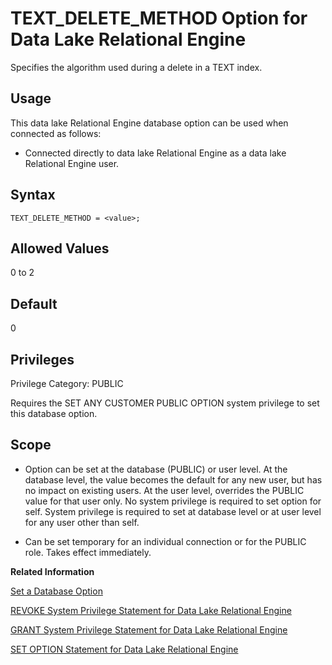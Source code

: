<!-- loioa663868b84f21015a23cbc124262f0e9 -->

# TEXT\_DELETE\_METHOD Option for Data Lake Relational Engine

Specifies the algorithm used during a delete in a TEXT index.



<a name="loioa663868b84f21015a23cbc124262f0e9__section_d3p_24q_znb"/>

## Usage

This data lake Relational Engine database option can be used when connected as follows:

-   Connected directly to data lake Relational Engine as a data lake Relational Engine user.



<a name="loioa663868b84f21015a23cbc124262f0e9__section_zx3_g24_hrb"/>

## Syntax

```
TEXT_DELETE_METHOD = <value>;
```



## Allowed Values

0 to 2



## Default

0



<a name="loioa663868b84f21015a23cbc124262f0e9__section_k3c_gxb_3qb"/>

## Privileges

Privilege Category: PUBLIC

Requires the SET ANY CUSTOMER PUBLIC OPTION system privilege to set this database option.



## Scope

-   Option can be set at the database \(PUBLIC\) or user level. At the database level, the value becomes the default for any new user, but has no impact on existing users. At the user level, overrides the PUBLIC value for that user only. No system privilege is required to set option for self. System privilege is required to set at database level or at user level for any user other than self.

-   Can be set temporary for an individual connection or for the PUBLIC role. Takes effect immediately.


**Related Information**  


[Set a Database Option](set-a-database-option-0dcb893.md "You set options with the SET OPTION statement.")

[REVOKE System Privilege Statement for Data Lake Relational Engine](../080-sql-statements/revoke-system-privilege-statement-for-data-lake-relational-engine-a3eadda.md "Removes specific system privileges from specific users and the right to administer the privilege.")

[GRANT System Privilege Statement for Data Lake Relational Engine](../080-sql-statements/grant-system-privilege-statement-for-data-lake-relational-engine-a3dfcb0.md "Grants specific system privileges to users or roles, with or without administrative rights.")

[SET OPTION Statement for Data Lake Relational Engine](../080-sql-statements/set-option-statement-for-data-lake-relational-engine-a625da7.md "Changes options that affect the behavior of the database and its compatibility with Transact-SQL. Setting the value of an option can change the behavior for all users or an individual user, in either a temporary or permanent scope.")

